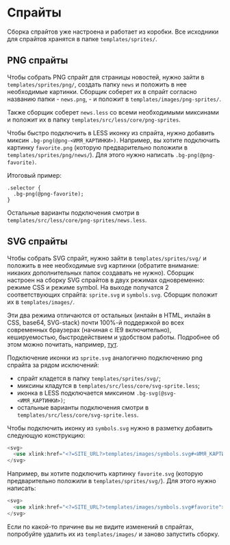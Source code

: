 # Спрайты

Сборка спрайтов уже настроена и работает из коробки. Все исходники для спрайтов хранятся в папке `templates/sprites/`.

## PNG спрайты

Чтобы собрать PNG спрайт для страницы новостей, нужно зайти в `templates/sprites/png/`, создать папку `news` и положить в нее необходимые картинки. Сборщик соберет их в спрайт согласно названию папки - `news.png`, - и положит в `templates/images/png-sprites/`.

Также сборщик соберет `news.less` со всеми необходимыми миксинами и положит их в папку `templates/src/less/core/png-sprites`.

Чтобы быстро подключить в LESS иконку из спрайта, нужно добавить миксин `.bg-png(@png-<ИМЯ_КАРТИНКИ>)`. Например, вы хотите подключить картинку `favorite.png` \(которую предварительно положили в `templates/sprites/png/news/`\). Для этого нужно написать `.bg-png(@png-favorite)`.

Итоговый пример:

```less
.selector {
  .bg-png(@png-favorite);
}
```

Остальные варианты подключения смотри в `templates/src/less/core/png-sprites/news.less`.

## SVG спрайты

Чтобы собрать SVG спрайт, нужно зайти в `templates/sprites/svg/` и положить в нее необходимые svg картинки \(обратите внимание: никаких дополнительных папок создавать не нужно\). Сборщик настроен на сборку SVG спрайтов в двух режимах одновременно: режиме CSS и режиме symbol. На выходе получатся 2 соответствующих спрайта: `sprite.svg` и `symbols.svg`. Сборщик положит их в `templates/images/`.

Эти два режима отличаются от остальных \(инлайн в HTML, инлайн в CSS, base64, SVG-stack\) почти 100%-й поддержкой во всех современных браузерах \(начиная с IE9 включительно\), кешируемостью, быстродействием и удобством работы. Подробнее об этом можно почитать, например, [тут](https://habrahabr.ru/post/276463/).

Подключение иконки из `sprite.svg` аналогично подключению png спрайта за рядом исключений:

* спрайт кладется в папку `templates/sprites/svg/`;
* миксины кладутся в `templates/src/less/core/svg-sprite.less`;
* иконка в LESS подключается миксином `.bg-svg(@svg-<ИМЯ_КАРТИНКИ>)`;
* остальные варианты подключения смотри в `templates/src/less/core/svg-sprite.less`.

Чтобы подключить иконку из `symbols.svg` нужно в разметку добавить следующую конструкцию:

```php
<svg>
  <use xlink:href="<?=SITE_URL?>templates/images/symbols.svg#<ИМЯ_КАРТИНКИ>"></use>
</svg>
```

Например, вы хотите подключить картинку `favorite.svg` \(которую предварительно положили в `templates/sprites/svg/`\). Для этого нужно написать:

```php
<svg>
  <use xlink:href="<?=SITE_URL?>templates/images/symbols.svg#favorite"></use>
</svg>
```

Если по какой-то причине вы не видите изменений в спрайтах, попробуйте удалить их из `templates/images/` и заново запустить сборку.

